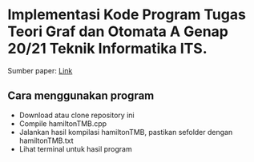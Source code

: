 # Implementasi Kode Program Tugas Teori Graf dan Otomata A Genap 20/21 Teknik Informatika ITS.

Sumber paper: [Link](http://www.ieomsociety.org/ieom2019/papers/537.pdf)

## Cara menggunakan program

- Download atau clone repository ini
- Compile hamiltonTMB.cpp
- Jalankan hasil kompilasi hamiltonTMB, pastikan sefolder dengan hamiltonTMB.txt
- Lihat terminal untuk hasil program
